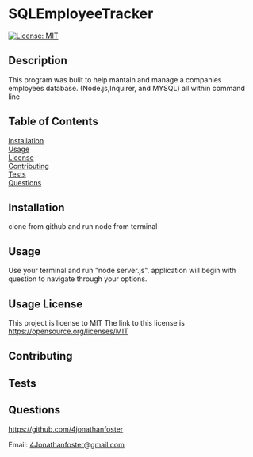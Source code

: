 # SQLEmployeeTracker

[![License: MIT](https://img.shields.io/badge/License-MIT-yellow.svg)](https://opensource.org/licenses/MIT)

## Description 
This program was bulit to help mantain and manage a companies employees database. (Node.js,Inquirer, and MYSQL) all within command line


## Table of Contents

[Installation](#Installation)  
[Usage](#Usage)  
[License](#License)  
[Contributing](#Contribution-Guidelines)  
[Tests](#How-To-Test)  
[Questions](#Questions)

## Installation

clone from github and run node from terminal 

## Usage
Use your terminal and run "node server.js". application will begin with question to navigate through your options.

## Usage License
This project is license to MIT
The link to this license is https://opensource.org/licenses/MIT

## Contributing 


## Tests


## Questions
https://github.com/4jonathanfoster

Email: 4Jonathanfoster@gmail.com